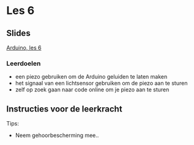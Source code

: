 # Les 6

## Slides

[Arduino, les 6](https://slides.com/lmc_oebbens/module-3-les-6-271c98/edit)

### Leerdoelen

* een piezo gebruiken om de Arduino geluiden te laten maken
* het signaal van een lichtsensor gebruiken om de piezo aan te sturen
* zelf op zoek gaan naar code online om je piezo aan te sturen


## Instructies voor de leerkracht <a href="#instructies-voor-de-leerkracht" id="instructies-voor-de-leerkracht"></a>

Tips:
- Neem gehoorbescherming mee..
